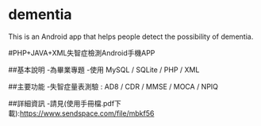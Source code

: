# dementia
This is an Android app that helps people detect the possibility of dementia.

#PHP+JAVA+XML失智症檢測Android手機APP

##基本說明
-為畢業專題
-使用 MySQL / SQLite / PHP / XML

##主要功能
-失智症量表測驗 : AD8 / CDR / MMSE / MOCA / NPIQ

##詳細資訊
-請見(使用手冊檔.pdf下載):https://www.sendspace.com/file/mbkf56

